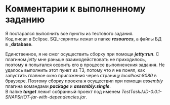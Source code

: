 # Комментарии к выполненному заданию

Я постарался выполнить все пункты из тестового задания.  
Код писал в Eclipse. SQL-скрипты лежат в папке ___resources___, а файлы БД в ___database__.  
  
Единственное, я не смог осуществить сборку при помощи ___jetty:run___. С плагином _jetty_ мне раньше взаимодействовать не приходилось,
поэтому я попытался освоить его в процессе выполненения задания. Не удалось выполнить этот пункт из ТЗ, потому что я не понял, как запустить 
главное окно приложения через страницу _localhost:8080_ в браузере. Поэтому сборку проекта я осуществил при помощи _assembly_ плагина
командами ___package___ и ___assembly:single___.  
В папке ___target___ лежит собранный проект под именем _TestTaskJJD-0.0.1-SNAPSHOT-jar-with-dependencies.jar_.
